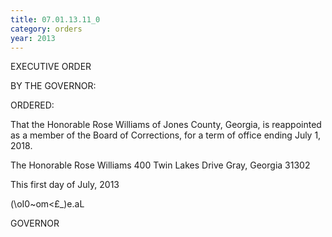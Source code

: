 ```yaml
---
title: 07.01.13.11_0
category: orders
year: 2013
---
```

 

EXECUTIVE ORDER

BY THE GOVERNOR:

ORDERED:

That the Honorable Rose Williams of Jones County, Georgia, is
reappointed as a member of the Board of Corrections, for a term of
office ending July 1, 2018.

The Honorable Rose Williams
400 Twin Lakes Drive
Gray, Georgia 31302

This first day of July, 2013

\(\oI0~om<£_)e.aL

GOVERNOR

